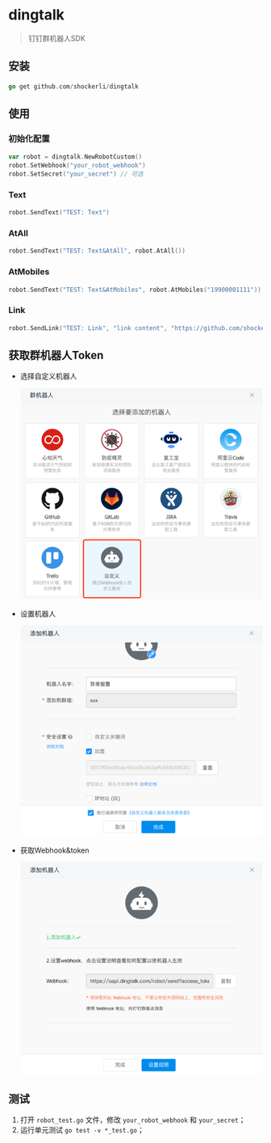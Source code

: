 # dingtalk

> 钉钉群机器人SDK

## 安装

```go
go get github.com/shockerli/dingtalk
```

## 使用

### 初始化配置

```go
var robot = dingtalk.NewRobotCustom()
robot.SetWebhook("your_robot_webhook")
robot.SetSecret("your_secret") // 可选
```

### Text

```go
robot.SendText("TEST: Text")
```

### AtAll

```go
robot.SendText("TEST: Text&AtAll", robot.AtAll())
```

### AtMobiles

```go
robot.SendText("TEST: Text&AtMobiles", robot.AtMobiles("19900001111"))
```

### Link

```go
robot.SendLink("TEST: Link", "link content", "https://github.com/shockerli", "https://www.wangbase.com/blogimg/asset/202101/bg2021011601.jpg")
```

## 获取群机器人Token

- 选择自定义机器人

  ![选择自定义机器人](assets/robot-select.png)

- 设置机器人

  ![设置机器人](assets/robot-setting.png)

- 获取Webhook&token

  ![获取Webhook](assets/robot-token.png)

## 测试

1. 打开 `robot_test.go` 文件，修改 `your_robot_webhook` 和 `your_secret`；
2. 运行单元测试 `go test -v *_test.go`；
